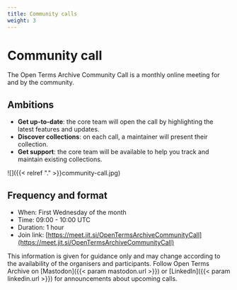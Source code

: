 ```yaml
---
title: Community calls
weight: 3
---
```


# Community call

The Open Terms Archive Community Call is a monthly online meeting for and by the community.

## Ambitions

- **Get up-to-date**: the core team will open the call by highlighting the latest features and updates.
- **Discover collections**: on each call, a maintainer will present their collection.
- **Get support**: the core team will be available to help you track and maintain existing collections.

![]({{< relref "." >}}community-call.jpg)

## Frequency and format

- When: First Wednesday of the month
- Time: 09:00 - 10:00 UTC
- Duration: 1 hour
- Join link: [https://meet.jit.si/OpenTermsArchiveCommunityCall](https://meet.jit.si/OpenTermsArchiveCommunityCall)


This information is given for guidance only and may change according to the availability of the organisers and participants. Follow Open Terms Archive on [Mastodon]({{< param mastodon.url >}}) or [LinkedIn]({{< param linkedin.url >}}) for announcements about upcoming calls.
